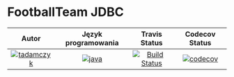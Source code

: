 # FootballTeam JDBC
| Autor | Język programowania | Travis Status | Codecov Status | 
:--:|:--:|:--:|:--:
| [![tadamczyk](https://avatars1.githubusercontent.com/u/16397764?s=40&v=4)](https://github.com/tadamczyk) | [![java](https://upload.wikimedia.org/wikipedia/en/thumb/3/30/Java_programming_language_logo.svg/24px-Java_programming_language_logo.svg.png)](https://pl.wikipedia.org/wiki/Java) | [![Build Status](https://travis-ci.org/tadamczyk/FootballTeamsJDBC.svg?branch=JDBC)](https://travis-ci.org/tadamczyk/FootballTeamsJDBC) | [![codecov](https://codecov.io/gh/tadamczyk/FootballTeamsJDBC/branch/JDBC/graph/badge.svg)](https://codecov.io/gh/tadamczyk/FootballTeamsJDBC) |